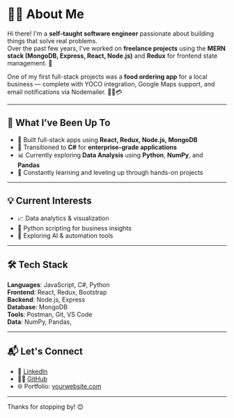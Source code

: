 # 👨‍💻 About Me

Hi there! I'm a **self-taught software engineer** passionate about building things that solve real problems.  
Over the past few years, I've worked on **freelance projects** using the **MERN stack (MongoDB, Express, React, Node.js)** and **Redux** for frontend state management. 🚀

One of my first full-stack projects was a **food ordering app** for a local business — complete with YOCO integration, Google Maps support, and email notifications via Nodemailer. 🍔📍💳

---

## 💼 What I’ve Been Up To

- 🔧 Built full-stack apps using **React, Redux, Node.js, MongoDB**
- 💼 Transitioned to **C#** for **enterprise-grade applications**
- 📊 Currently exploring **Data Analysis** using **Python**, **NumPy**, and **Pandas**
- 🧠 Constantly learning and leveling up through hands-on projects

---

## 💡 Current Interests

- 📈 Data analytics & visualization
- 🐍 Python scripting for business insights
- 🧪 Exploring AI & automation tools

---

## 🛠️ Tech Stack

**Languages**: JavaScript, C#, Python  
**Frontend**: React, Redux, Bootstrap  
**Backend**: Node.js, Express  
**Database**: MongoDB  
**Tools**: Postman, Git, VS Code  
**Data**: NumPy, Pandas, 

---

## 📬 Let's Connect

- 💼 [LinkedIn](https://linkedin.com/in/yourprofile)
- 🧑‍💻 [GitHub](https://github.com/yourusername)
- 🌐 Portfolio: [yourwebsite.com](https://yourwebsite.com)

---

Thanks for stopping by! 😊
